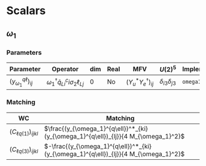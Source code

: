 # Scalars

## $\omega_1$

### Parameters

| Parameter | Operator | dim | Real | MFV | $U(2)^5$ | Implementation |
|-----------|----------|-----|-----|-----|----------|----------------|
| $(y_{\omega_1}^{q\ell})_{ij}$ | $\omega_1^\dagger \bar{q}_{Li}^c i \sigma_2 \ell_{Lj}$ | 0 | No | $(Y_u^* Y_e^\dagger)_{ij}$ | $\delta_{i3}\delta_{j3}$ | `omega1.yql` |

### Matching

| WC | Matching |
|----|----------|
|$(C_{\ell q(1)})_{ijkl}$ | $\frac{(y_{\omega_1}^{q\ell})^*_{ki} (y_{\omega_1}^{q\ell})_{lj}}{4 M_{\omega_1}^2}$ |
|$(C_{\ell q(3)})_{ijkl}$ | $-\frac{(y_{\omega_1}^{q\ell})^*_{ki} (y_{\omega_1}^{q\ell})_{lj}}{4 M_{\omega_1}^2}$ |